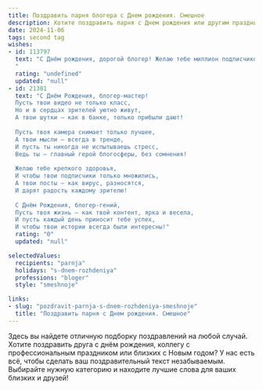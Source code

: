 ```yaml
---
title: Поздравить парня блогера c Днем рождения. Смешное
description: Хотите поздравить парня c Днем рождения или другим праздником? Наш ИИ создаст незабываемое поздравление, а вы обязательно выделитесь среди других.  
date: 2024-11-06
tags: second tag
wishes:
- id: 113797
  text: "С Днём рождения, дорогой блогер! Желаю тебе миллион подписчиков (ну, хотя бы полмиллиона, будем честны), океан лайков и чтобы твои видосы никогда не банили за нарушение авторских прав (хотя, может, это и к лучшему — тогда будет время на настоящий отдых!).  Пусть твой контент всегда будет вирусным, а жизнь – яркой и без глюков!
  "
  rating: "undefined"
  updated: "null"
- id: 21381
  text: "С Днём Рождения, блогер-мастер!
  Пусть твои видео не только класс,
  Но и в сердцах зрителей уютно живут,
  А твои шутки — как в банке, только прибыли дают!
  
  Пусть твоя камера снимает только лучшее,
  А твои мысли — всегда в тренде,
  И пусть ты никогда не испытываешь стресс,
  Ведь ты — главный герой блогосферы, без сомнения!
  
  Желаю тебе крепкого здоровья,
  И чтобы твои подписчики только множились,
  А твои посты — как вирус, разносятся,
  И дарят радость каждому зрителю!
  
  С Днём Рождения, блогер-гений,
  Пусть твоя жизнь — как твой контент, ярка и весела,
  И пусть каждый день приносит тебе успех,
  И чтобы твои истории всегда были интересны!"
  rating: "0"
  updated: "null"

selectedValues:
  recipients: "parnja"
  holidays: "s-dnem-rozhdeniya"
  professions: "bloger"
  style: "smeshnoje"

links:
- slug: "pozdravit-parnja-s-dnem-rozhdeniya-smeshnoje"
  title: "Поздравить парня c Днем рождения. Смешное"
---
```


Здесь вы найдете отличную подборку поздравлений на любой случай. 
Хотите поздравить друга с днём рождения, коллегу с профессиональным праздником или близких с Новым годом? У нас есть всё, чтобы сделать ваш поздравительный текст незабываемым. Выбирайте нужную категорию и находите лучшие слова для ваших близких и друзей!
